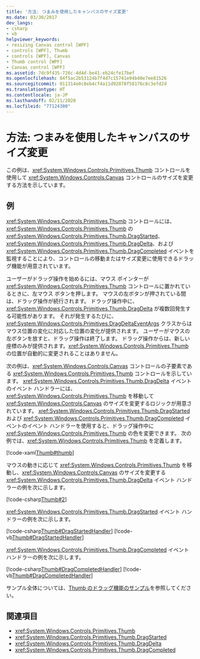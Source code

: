 ```yaml
---
title: '方法: つまみを使用したキャンバスのサイズ変更'
ms.date: 03/30/2017
dev_langs:
- csharp
- vb
helpviewer_keywords:
- resizing Canvas control [WPF]
- controls [WPF], Thumb
- controls [WPF], Canvas
- Thumb control [WPF]
- Canvas control [WPF]
ms.assetid: 7dc9f435-726c-4d4d-be41-eb24cfe17bef
ms.openlocfilehash: 84f5ac2b53124b7f4d7c15741e94b40e7ee81526
ms.sourcegitcommit: 011314e0c8eb4cf4a11d92078f58176c8c3efd2d
ms.translationtype: HT
ms.contentlocale: ja-JP
ms.lasthandoff: 02/11/2020
ms.locfileid: "77124300"
---
```

# <a name="how-to-resize-a-canvas-by-using-a-thumb"></a>方法: つまみを使用したキャンバスのサイズ変更
この例は、<xref:System.Windows.Controls.Primitives.Thumb> コントロールを使用して <xref:System.Windows.Controls.Canvas> コントロールのサイズを変更する方法を示しています。  
  
## <a name="example"></a>例  
 <xref:System.Windows.Controls.Primitives.Thumb> コントロールには、<xref:System.Windows.Controls.Primitives.Thumb> の <xref:System.Windows.Controls.Primitives.Thumb.DragStarted>、<xref:System.Windows.Controls.Primitives.Thumb.DragDelta>、および <xref:System.Windows.Controls.Primitives.Thumb.DragCompleted> イベントを監視することにより、コントロールの移動またはサイズ変更に使用できるドラッグ機能が用意されています。  
  
 ユーザーがドラッグ操作を始めるには、マウス ポインターが <xref:System.Windows.Controls.Primitives.Thumb> コントロールに置かれているときに、左マウス ボタンを押します。 マウスの左ボタンが押されている間は、ドラッグ操作が続行されます。 ドラッグ操作中に、<xref:System.Windows.Controls.Primitives.Thumb.DragDelta> が複数回発生する可能性があります。 それが発生するたびに、<xref:System.Windows.Controls.Primitives.DragDeltaEventArgs> クラスからはマウス位置の変化に対応した位置の変化が提供されます。 ユーザーがマウスの左ボタンを放すと、ドラッグ操作は終了します。 ドラッグ操作からは、新しい座標のみが提供されます。<xref:System.Windows.Controls.Primitives.Thumb> の位置が自動的に変更されることはありません。  
  
 次の例は、<xref:System.Windows.Controls.Canvas> コントロールの子要素である <xref:System.Windows.Controls.Primitives.Thumb> コントロールを示しています。 <xref:System.Windows.Controls.Primitives.Thumb.DragDelta> イベントのイベント ハンドラーには、<xref:System.Windows.Controls.Primitives.Thumb> を移動して <xref:System.Windows.Controls.Canvas> のサイズを変更するロジックが用意されています。 <xref:System.Windows.Controls.Primitives.Thumb.DragStarted> および <xref:System.Windows.Controls.Primitives.Thumb.DragCompleted> イベントのイベント ハンドラーを使用すると、ドラッグ操作中に <xref:System.Windows.Controls.Primitives.Thumb> の色を変更できます。 次の例では、<xref:System.Windows.Controls.Primitives.Thumb> を定義します。  
  
 [!code-xaml[Thumb#thumb](~/samples/snippets/csharp/VS_Snippets_Wpf/Thumb/CSharp/Pane1.xaml#thumb)]  
  
 マウスの動きに応じて <xref:System.Windows.Controls.Primitives.Thumb> を移動し、<xref:System.Windows.Controls.Canvas> のサイズを変更する <xref:System.Windows.Controls.Primitives.Thumb.DragDelta> イベント ハンドラーの例を次に示します。  
  
 [!code-csharp[Thumb#2](~/samples/snippets/csharp/VS_Snippets_Wpf/Thumb/CSharp/Pane1.xaml.cs#2)]  
  
 <xref:System.Windows.Controls.Primitives.Thumb.DragStarted> イベント ハンドラーの例を次に示します。  
  
 [!code-csharp[Thumb#DragStartedHandler](~/samples/snippets/csharp/VS_Snippets_Wpf/Thumb/CSharp/Pane1.xaml.cs#dragstartedhandler)]
 [!code-vb[Thumb#DragStartedHandler](~/samples/snippets/visualbasic/VS_Snippets_Wpf/Thumb/VisualBasic/Pane1.xaml.vb#dragstartedhandler)]  
  
 <xref:System.Windows.Controls.Primitives.Thumb.DragCompleted> イベント ハンドラーの例を次に示します。  
  
 [!code-csharp[Thumb#DragCompletedHandler](~/samples/snippets/csharp/VS_Snippets_Wpf/Thumb/CSharp/Pane1.xaml.cs#dragcompletedhandler)]
 [!code-vb[Thumb#DragCompletedHandler](~/samples/snippets/visualbasic/VS_Snippets_Wpf/Thumb/VisualBasic/Pane1.xaml.vb#dragcompletedhandler)]  
  
 サンプル全体については、[Thumb のドラッグ機能のサンプル](https://github.com/Microsoft/WPF-Samples/tree/master/Drag%20and%20Drop/DragDropThumbOps)を参照してください。  
  
## <a name="see-also"></a>関連項目

- <xref:System.Windows.Controls.Primitives.Thumb>
- <xref:System.Windows.Controls.Primitives.Thumb.DragStarted>
- <xref:System.Windows.Controls.Primitives.Thumb.DragDelta>
- <xref:System.Windows.Controls.Primitives.Thumb.DragCompleted>
